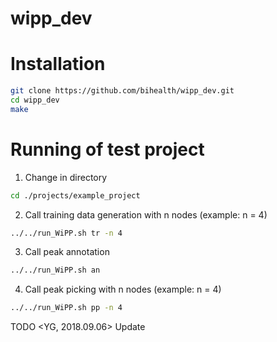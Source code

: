# wipp_dev


# Installation
```bash
git clone https://github.com/bihealth/wipp_dev.git
cd wipp_dev
make
```

# Running of test project

1. Change in directory
```bash
cd ./projects/example_project
```
2. Call training data generation with n nodes (example: n = 4)
```bash
../../run_WiPP.sh tr -n 4 
```
3. Call peak annotation
```bash
../../run_WiPP.sh an
```
4. Call peak picking with n nodes (example: n = 4)
```bash
../../run_WiPP.sh pp -n 4 
```

TODO <YG, 2018.09.06> Update
